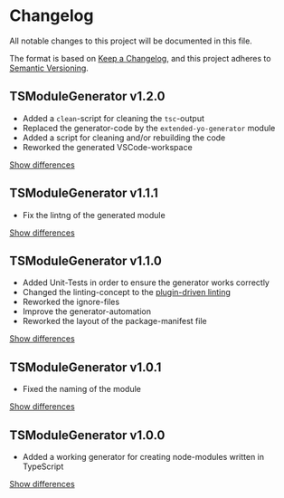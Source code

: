 # Changelog
All notable changes to this project will be documented in this file.

The format is based on [Keep a Changelog](https://keepachangelog.com/en/1.0.0/),
and this project adheres to [Semantic Versioning](https://semver.org/spec/v2.0.0.html).

## TSModuleGenerator v1.2.0
  - Added a `clean`-script for cleaning the `tsc`-output
  - Replaced the generator-code by the `extended-yo-generator` module
  - Added a script for cleaning and/or rebuilding the code
  - Reworked the generated VSCode-workspace

[Show differences][v1.2.0]

## TSModuleGenerator v1.1.1
  - Fix the lintng of the generated module

[Show differences][v1.1.1]

## TSModuleGenerator v1.1.0
  - Added Unit-Tests in order to ensure the generator works correctly
  - Changed the linting-concept to the [plugin-driven linting](https://www.npmjs.com/package/typescript-tslint-plugin)
  - Reworked the ignore-files
  - Improve the generator-automation
  - Reworked the layout of the package-manifest file

[Show differences][v1.1.0]

## TSModuleGenerator v1.0.1
  - Fixed the naming of the module

[Show differences][v1.0.1]

## TSModuleGenerator v1.0.0
  - Added a working generator for creating node-modules written in TypeScript

[Show differences][v1.0.0]

<!--- References -->
[v1.0.0]: https://github.com/manuth/TSModuleGenerator/compare/f155752...v1.0.0
[v1.0.1]: https://github.com/manuth/TSModuleGenerator/compare/v1.0.0...v1.0.1
[v1.1.0]: https://github.com/manuth/TSModuleGenerator/compare/v1.0.1...v1.1.0
[v1.1.1]: https://github.com/manuth/TSModuleGenerator/compare/v1.1.0...v1.1.1
[v1.2.0]: https://github.com/manuth/TSModuleGenerator/compare/v1.1.1...v1.2.0